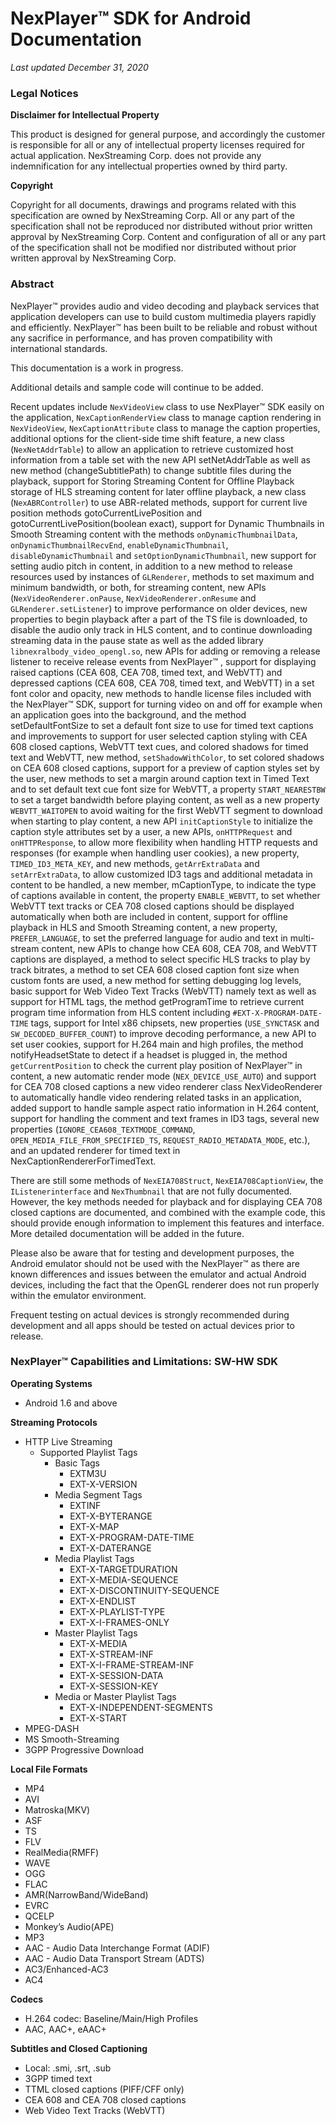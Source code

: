 # NexPlayer™ SDK for Android Documentation
*Last updated December 31, 2020*

### Legal Notices

**Disclaimer for Intellectual Property**

This product is designed for general purpose, and accordingly the customer is responsible for all or any of
intellectual property licenses required for actual application. NexStreaming Corp. does not provide any indemnification for any intellectual properties owned by third party.

**Copyright**

Copyright for all documents, drawings and programs related with this specification are owned by NexStreaming
Corp. All or any part of the specification shall not be reproduced nor distributed without prior written approval by NexStreaming Corp. Content and configuration of all or any part of the specification shall not be modified nor distributed without prior written approval by NexStreaming Corp.

### Abstract

NexPlayer™ provides audio and video decoding and playback services that application developers can use to build custom multimedia players rapidly and efficiently. NexPlayer™ has been built to be reliable and robust without any sacrifice in performance, and has proven compatibility with international standards.

This documentation is a work in progress.

Additional details and sample code will continue to be added.

Recent updates include `NexVideoView` class to use NexPlayer™ SDK easily on the application, `NexCaptionRenderView` class to manage caption rendering in `NexVideoView`, `NexCaptionAttribute` class to manage the caption properties, additional options for the client-side time shift feature, a new class (`NexNetAddrTable`) to allow an application to retrieve customized host information from a table set with the new API setNetAddrTable as well as new method (changeSubtitlePath) to change subtitle files during the playback, support for Storing Streaming Content for Offline Playback storage of HLS streaming content for later offline playback, a new class (`NexABRController`) to use ABR-related methods, support for current live position methods gotoCurrentLivePosition and gotoCurrentLivePosition(boolean exact), support for Dynamic Thumbnails in Smooth Streaming content with the methods `onDynamicThumbnailData`, `onDynamicThumbnailRecvEnd`, `enableDynamicThumbnail`, `disableDynamicThumbnail` and `setOptionDynamicThumbnail`, new support for setting audio pitch in content, in addition to a new method to release resources used by instances of `GLRenderer`, methods to set maximum and minimum bandwidth, or both, for streaming content, new APIs (`NexVideoRenderer.onPause`, `NexVideoRenderer.onResume` and `GLRenderer.setListener`) to improve performance on older devices, new properties to begin playback after a part of the TS file is downloaded, to disable the audio only track in HLS content, and to continue downloading streaming data in the pause state as well as the added library `libnexralbody_video_opengl.so`, new APIs for adding or removing a release listener to receive release events from NexPlayer™ , support for displaying raised captions (CEA 608, CEA 708, timed text, and WebVTT) and depressed captions (CEA 608, CEA 708, timed text, and WebVTT) in a set font color and opacity, new methods to handle license files included with the NexPlayer™ SDK, support for turning video on and off for example when an application goes into the background, and the method setDefaultFontSize to set a default font size to use for timed text captions and improvements to support for user selected caption styling with CEA 608 closed captions, WebVTT text cues, and colored shadows for timed text and WebVTT, new method, `setShadowWithColor`, to set colored shadows on CEA 608 closed captions, support for a preview of caption styles set by the user, new methods to set a margin around caption text in Timed Text and to set default text cue font size for WebVTT, a property `START_NEARESTBW` to set a target bandwidth before playing content, as well as a new property `WEBVTT_WAITOPEN` to avoid waiting for the first WebVTT segment to download when starting to play content, a new API `initCaptionStyle` to initialize the caption style attributes set by a user, a new APIs, `onHTTPRequest` and `onHTTPResponse`, to allow more flexibility when handling HTTP requests and responses (for example when handling user cookies), a new property, `TIMED_ID3_META_KEY`, and new methods, `getArrExtraData` and `setArrExtraData`, to allow customized ID3 tags and additional metadata in content to be handled, a new member, mCaptionType, to indicate the type of captions available in content, the property `ENABLE_WEBVTT`, to set whether WebVTT text tracks or CEA 708 closed captions should be displayed automatically when both are included in content, support for offline playback in HLS and Smooth Streaming content, a new property, `PREFER_LANGUAGE`, to set the preferred language for audio and text in multi-stream content, new APIs to change how CEA 608, CEA 708, and WebVTT captions are displayed, a method to select specific HLS tracks to play by track bitrates, a method to set CEA 608 closed caption font size when custom fonts are used, a new method for setting debugging log levels, basic support for Web Video Text Tracks (WebVTT) namely text as well as support for HTML tags, the method getProgramTime to retrieve current program time information from HLS content including `#EXT-X-PROGRAM-DATE-TIME` tags, support for Intel x86 chipsets, new properties (`USE_SYNCTASK` and `SW_DECODED_BUFFER_COUNT`) to improve decoding performance, a new API to set user cookies, support for H.264 main and high profiles, the method notifyHeadsetState to detect if a headset is plugged in, the method `getCurrentPosition` to check the current play position of NexPlayer™ in content, a new automatic render mode (`NEX_DEVICE_USE_AUTO`) and support for CEA 708 closed captions a new video renderer class NexVideoRenderer to automatically handle video rendering related tasks in an application, added support to handle  sample aspect ratio information in H.264 content, support for handling the comment and text frames in ID3 tags, several new properties (`IGNORE_CEA608_TEXTMODE_COMMAND`, `OPEN_MEDIA_FILE_FROM_SPECIFIED_TS`, `REQUEST_RADIO_METADATA_MODE`, etc.), and an updated renderer for timed text in NexCaptionRendererForTimedText.

There are still some methods of `NexEIA708Struct`, `NexEIA708CaptionView`, the `IListenerinterface`
and `NexThumbnail` that are not fully documented. However, the key methods needed for playback and for
displaying CEA 708 closed captions are documented, and combined with the example code, this should provide
enough information to implement this features and interface. More detailed documentation will be added in the future.

Please also be aware that for testing and development purposes, the Android emulator should not be used with
the NexPlayer™ as there are known differences and issues between the emulator and actual Android devices,
including the fact that the OpenGL renderer does not run properly within the emulator environment.

Frequent testing on actual devices is strongly recommended during development and all apps should be tested on actual devices prior to release.

### NexPlayer™ Capabilities and Limitations: SW-HW SDK

**Operating Systems**

- Android 1.6 and above

**Streaming Protocols**

- HTTP Live Streaming
    - Supported Playlist Tags
    	- Basic Tags
    		- EXTM3U
    		- EXT-X-VERSION
		- Media Segment Tags
			- EXTINF
			- EXT-X-BYTERANGE
			- EXT-X-MAP
			- EXT-X-PROGRAM-DATE-TIME
			- EXT-X-DATERANGE
		- Media Playlist Tags
			- EXT-X-TARGETDURATION
			- EXT-X-MEDIA-SEQUENCE
			- EXT-X-DISCONTINUITY-SEQUENCE
			- EXT-X-ENDLIST
			- EXT-X-PLAYLIST-TYPE
			- EXT-X-I-FRAMES-ONLY
		- Master Playlist Tags
			- EXT-X-MEDIA
			- EXT-X-STREAM-INF
			- EXT-X-I-FRAME-STREAM-INF
			- EXT-X-SESSION-DATA
			- EXT-X-SESSION-KEY
		- Media or Master Playlist Tags
			- EXT-X-INDEPENDENT-SEGMENTS
			- EXT-X-START	
- MPEG-DASH
- MS Smooth-Streaming
- 3GPP Progressive Download

**Local File Formats**

- MP4
- AVI
- Matroska(MKV)
- ASF
- TS
- FLV
- RealMedia(RMFF)
- WAVE
- OGG
- FLAC
- AMR(NarrowBand/WideBand)
- EVRC
- QCELP
- Monkey’s Audio(APE)
- MP3
- AAC - Audio Data Interchange Format (ADIF)
- AAC - Audio Data Transport Stream (ADTS)
- AC3/Enhanced-AC3
- AC4

**Codecs**

- H.264 codec: Baseline/Main/High Profiles
- AAC, AAC+, eAAC+

**Subtitles and Closed Captioning**

- Local: .smi, .srt, .sub
- 3GPP timed text
- TTML closed captions (PIFF/CFF only)
- CEA 608 and CEA 708 closed captions
- Web Video Text Tracks (WebVTT)